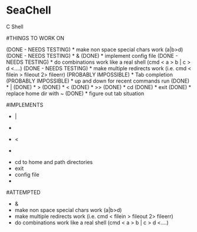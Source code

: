 # SeaChell
C Shell

#THINGS TO WORK ON


(DONE - NEEDS TESTING) * make non space special chars work (a|b<c>>d)
(DONE - NEEDS TESTING) * &
(DONE) * implement config file
(DONE - NEEDS TESTING) * do combinations work like a real shell (cmd < a > b | c > d <....)
(DONE - NEEDS TESTING) * make multiple redirects work (i.e. cmd < filein > fileout 2> fileerr)
(PROBABLY IMPOSSIBLE) * Tab completion
(PROBABLY IMPOSSIBLE) * up and down for recent commands run
(DONE) * |
(DONE) * > 
(DONE) * <
(DONE) * >>
(DONE) * cd
(DONE) * exit
(DONE) * replace home dir with ~
(DONE) * figure out tab situation

#IMPLEMENTS

 * |
 * >
 * <
 * >>
 * cd to home and path directories
 * exit
 * config file
 * 

#ATTEMPTED

 * &
 * make non space special chars work (a|b<c>>d)
 * make multiple redirects work (i.e. cmd < filein > fileout 2> fileerr)
 * do combinations work like a real shell (cmd < a > b | c > d <....)
